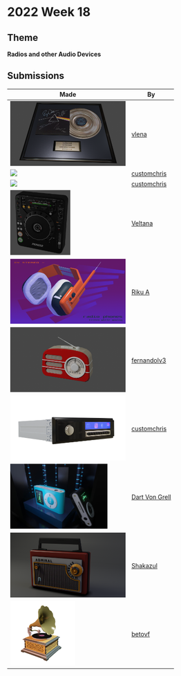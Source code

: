 # 2022 Week 18


## Theme

**Radios and other Audio Devices**


## Submissions

| Made | By |
|------|----|
| <img src="./vlena/pink_Floyd2.png" height="150" /> | [vlena](./vlena/) |
| <img src="./customchris/SpeakerComp.png" height="150" /> | [customchris](./customchris/) |
| <img src="./customchris/RTubes.png" height="150" /> | [customchris](./customchris/) |
| <img src="./Veltana/cdj-1000mk3.jpg" height="150" /> | [Veltana](./Veltana/) |
| <img src="./RikuA/radioPhones.png" height="150" /> | [Riku A](./RikuA/) |
| <img src="./fernandolv3/lowpoly_radio.png" height="150" /> | [fernandolv3](./fernandolv3/) |
| <img src="./customchris/CarRadio.png" height="150" /> | [customchris](./customchris/) |
| <img src="./DartVonGrell/MP3_Player_Render.jpg" height="150" /> | [Dart Von Grell](./DartVonGrell/) |
| <img src="./Shakazul/retro_radio.png" height="150" /> | [Shakazul](./Shakazul/) |
| <img src="./betovf/gramophone.png" height="150" /> | [betovf](./betovf/) |
